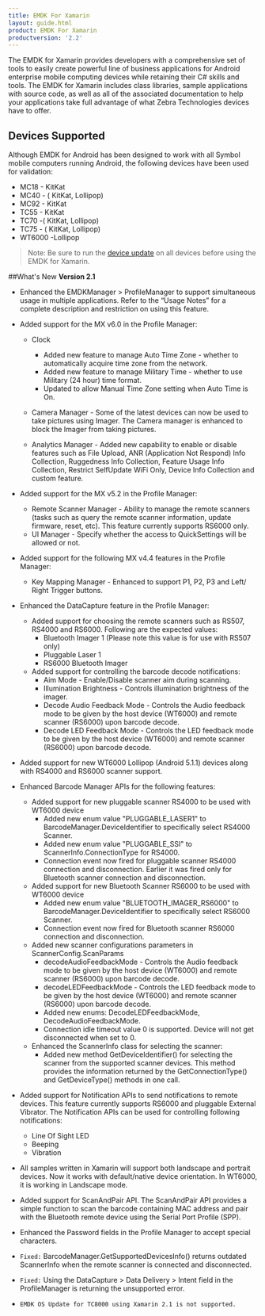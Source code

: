 ```yaml
---
title: EMDK For Xamarin
layout: guide.html
product: EMDK For Xamarin
productversion: '2.2'
---
```

The EMDK for Xamarin provides developers with a comprehensive set of tools to easily create powerful line of business applications for Android enterprise mobile computing devices while retaining their C# skills and tools. The EMDK for Xamarin includes class libraries, sample applications with source code, as well as all of the associated documentation to help your applications take full advantage of what Zebra Technologies devices have to offer.


## Devices Supported
Although EMDK for Android has been designed to work with all Symbol mobile computers running Android, the following devices have been used for validation:

* MC18 - KitKat
* MC40 - ( KitKat, Lollipop)
* MC92 - KitKat
* TC55 - KitKat
* TC70 -( KitKat, Lollipop) 
* TC75 - ( KitKat, Lollipop) 
* WT6000 -Lollipop

>Note: Be sure to run the [device update](/emdk-for-xamarin/2-2/guide/deviceupdate) on all devices before using the EMDK for Xamarin.



##What's New
**Version 2.1**


* Enhanced the EMDKManager > ProfileManager to support simultaneous usage in multiple applications. Refer to the “Usage Notes” for a complete description and restriction on using this feature.

* Added support for the MX v6.0 in the Profile Manager:
    * Clock
        * Added new feature to manage Auto Time Zone - whether to automatically acquire time zone from the network.
        * Added new feature to manage Military Time - whether to use Military (24 hour) time format.
        * Updated to allow Manual Time Zone setting when Auto Time is On.

    * Camera Manager - Some of the latest devices can now be used to take pictures using Imager. The Camera manager is enhanced to block the Imager from taking pictures.
    * Analytics Manager - Added new capability to enable or disable features such as File Upload, ANR (Application Not Respond) Info Collection, Ruggedness Info Collection, Feature Usage Info Collection, Restrict SelfUpdate WiFi Only, Device Info Collection and custom feature.

* Added support for the MX v5.2 in the Profile Manager:
    * Remote Scanner Manager - Ability to manage the remote scanners (tasks such as query the remote scanner information, update firmware, reset, etc). This feature currently supports RS6000 only.
    * UI Manager - Specify whether the access to QuickSettings will be allowed or not.

* Added support for the following MX v4.4 features in the Profile Manager:
    * Key Mapping Manager - Enhanced to support P1, P2, P3 and Left/ Right Trigger buttons.

* Enhanced the DataCapture feature in the Profile Manager:
    * Added support for choosing the remote scanners such as RS507, RS4000 and RS6000. Following are the expected values:
        * Bluetooth Imager 1 (Please note this value is for use with RS507 only)
        * Pluggable Laser 1
        * RS6000 Bluetooth Imager
    * Added support for controlling the barcode decode notifications:
        * Aim Mode - Enable/Disable scanner aim during scanning.
        * Illumination Brightness - Controls illumination brightness of the imager.
        * Decode Audio Feedback Mode - Controls the Audio feedback mode to be given by the host device (WT6000) and remote scanner (RS6000) upon barcode decode.
        * Decode LED Feedback Mode - Controls the LED feedback mode to be given by the host device (WT6000) and remote scanner (RS6000) upon barcode decode.

* Added support for new WT6000 Lollipop (Android 5.1.1) devices along with RS4000 and RS6000 scanner support.

* Enhanced Barcode Manager APIs for the following features:
    * Added support for new pluggable scanner RS4000 to be used with WT6000 device
        * Added new enum value "PLUGGABLE_LASER1" to BarcodeManager.DeviceIdentifier to specifically select RS4000 Scanner.
        * Added new enum value "PLUGGABLE_SSI" to ScannerInfo.ConnectionType for RS4000.
        * Connection event now fired for pluggable scanner RS4000 connection and disconnection. Earlier it was fired only for Bluetooth scanner connection and disconnection.
    * Added support for new Bluetooth Scanner RS6000 to be used with WT6000 device
        * Added new enum value "BLUETOOTH_IMAGER_RS6000" to BarcodeManager.DeviceIdentifier to specifically select RS6000 Scanner.
        * Connection event now fired for Bluetooth scanner RS6000 connection and disconnection.
    * Added new scanner configurations parameters in ScannerConfig.ScanParams
        * decodeAudioFeedbackMode - Controls the Audio feedback mode to be given by the host device (WT6000) and remote scanner (RS6000) upon barcode decode.
        * decodeLEDFeedbackMode - Controls the LED feedback mode to be given by the host device (WT6000) and remote scanner (RS6000) upon barcode decode.
        * Added new enums: DecodeLEDFeedbackMode, DecodeAudioFeedbackMode.
        * Connection idle timeout value 0 is supported. Device will not get disconnected when set to 0.
    * Enhanced the ScannerInfo class for selecting the scanner:
        * Added new method GetDeviceIdentifier() for selecting the scanner from the supported scanner devices. This method provides the information returned by the GetConnectionType() and GetDeviceType() methods in one call.

*  Added support for Notification APIs to send notifications to remote devices. This feature currently supports RS6000 and pluggable External Vibrator. The Notification APIs can be used for controlling following notifications:
    * Line Of Sight LED
    * Beeping
    * Vibration

* All samples written in Xamarin will support both landscape and portrait devices. Now it works with default/native device orientation. In WT6000, it is working in Landscape mode.

* Added support for ScanAndPair API. The ScanAndPair API provides a simple function to scan the barcode containing MAC address and pair with the Bluetooth remote device using the Serial Port Profile (SPP).

* Enhanced the Password fields in the Profile Manager to accept special characters.

* `Fixed:` BarcodeManager.GetSupportedDevicesInfo() returns outdated ScannerInfo when the remote scanner is connected and disconnected.

* `Fixed:` Using the DataCapture > Data Delivery > Intent field in the ProfileManager is returning the unsupported error.

*  `EMDK OS Update for TC8000 using Xamarin 2.1 is not supported.`









